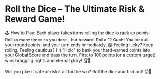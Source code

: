 # Roll the Dice – The Ultimate Risk & Reward Game!
🕹️ How to Play:
Each player takes turns rolling the dice to rack up points.
Roll as many times as you dare—but beware!
Roll a 1? Ouch! You lose all your round points, and your turn ends immediately. 😱
Feeling lucky? Keep rolling. Feeling cautious? Hit "Hold" to bank your hard-earned points into your Global Score and pass the turn.
First to 100 points (or a custom target) wins bragging rights and eternal glory! 🏆🎉

Will you play it safe or risk it all for the win? Roll the dice and find out! 😈🎲

